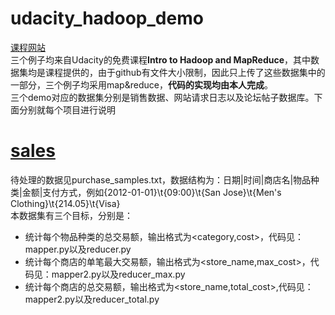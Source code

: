 # udacity_hadoop_demo
[课程网站](https://classroom.udacity.com/courses/ud617)<br>
三个例子均来自Udacity的免费课程**Intro to Hadoop and MapReduce**，其中数据集均是课程提供的，由于github有文件大小限制，因此只上传了这些数据集中的一部分，三个例子均采用map&reduce，**代码的实现均由本人完成**。<br>
三个demo对应的数据集分别是销售数据、网站请求日志以及论坛帖子数据库。下面分别就每个项目进行说明<br>

# [sales](https://github.com/NiuCoder/udacity_hadoop_demo/tree/master/sales)
待处理的数据见purchase_samples.txt，数据结构为：日期|时间|商店名|物品种类|金额|支付方式，例如{2012-01-01}\t{09:00}\t{San Jose}\t{Men's Clothing}\t{214.05}\t{Visa}<br>
本数据集有三个目标，分别是：<br>
- 统计每个物品种类的总交易额，输出格式为<category,cost>，代码见：mapper.py以及reducer.py
- 统计每个商店的单笔最大交易额，输出格式为<store_name,max_cost>，代码见：mapper2.py以及reducer_max.py
- 统计每个商店的总交易额，输出格式为<store_name,total_cost>,代码见：mapper2.py以及reducer_total.py
